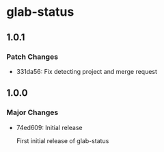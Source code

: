 # glab-status

## 1.0.1

### Patch Changes

- 331da56: Fix detecting project and merge request

## 1.0.0

### Major Changes

- 74ed609: Initial release

  First initial release of glab-status
